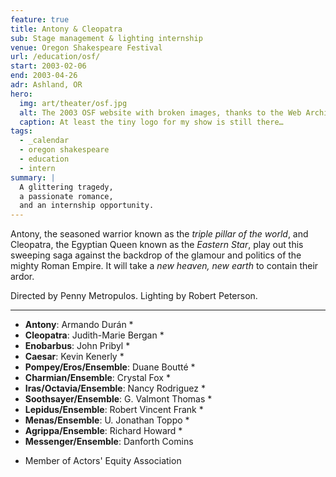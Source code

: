 ```yaml
---
feature: true
title: Antony & Cleopatra
sub: Stage management & lighting internship
venue: Oregon Shakespeare Festival
url: /education/osf/
start: 2003-02-06
end: 2003-04-26
adr: Ashland, OR
hero:
  img: art/theater/osf.jpg
  alt: The 2003 OSF website with broken images, thanks to the Web Archive
  caption: At least the tiny logo for my show is still there…
tags:
  - _calendar
  - oregon shakespeare
  - education
  - intern
summary: |
  A glittering tragedy,
  a passionate romance,
  and an internship opportunity.
---
```


Antony, the seasoned warrior known as
the *triple pillar of the world*,
and Cleopatra,
the Egyptian Queen known as the *Eastern Star*,
play out this sweeping saga against the backdrop
of the glamour and politics
of the mighty Roman Empire.
It will take a *new heaven, new earth* to contain their ardor.

Directed by Penny Metropulos.
Lighting by Robert Peterson.

------

- **Antony**: Armando Durán *
- **Cleopatra**: Judith-Marie Bergan *
- **Enobarbus**: John Pribyl *
- **Caesar**: Kevin Kenerly *
- **Pompey/Eros/Ensemble**: Duane Boutté *
- **Charmian/Ensemble**: Crystal Fox *
- **Iras/Octavia/Ensemble**: Nancy Rodriguez *
- **Soothsayer/Ensemble**: G. Valmont Thomas *
- **Lepidus/Ensemble**: Robert Vincent Frank *
- **Menas/Ensemble**: U. Jonathan Toppo *
- **Agrippa/Ensemble**: Richard Howard *
- **Messenger/Ensemble**: Danforth Comins

* Member of Actors' Equity Association

